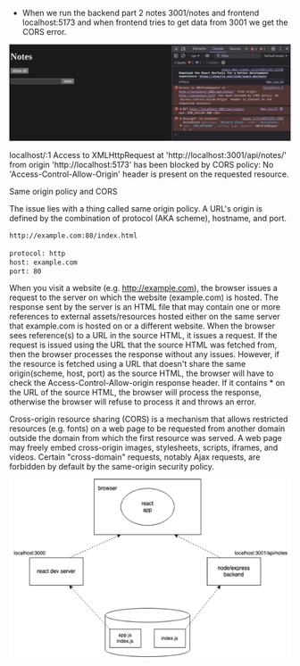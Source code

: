 - When we run the backend part 2 notes 3001/notes and frontend localhost:5173 and when frontend tries to get data from 3001 we get the CORS error.

![alt text](/part3/b-deploying-app-to-internet/resources/CORS.png)


localhost/:1 Access to XMLHttpRequest at 'http://localhost:3001/api/notes/' from origin 'http://localhost:5173' has been blocked by CORS policy: No 'Access-Control-Allow-Origin' header is present on the requested resource.


Same origin policy and CORS

The issue lies with a thing called same origin policy. A URL's origin is defined by the combination of protocol (AKA scheme), hostname, and port.

```
http://example.com:80/index.html
  
protocol: http
host: example.com
port: 80
```

When you visit a website (e.g. http://example.com), the browser issues a request to the server on which the website (example.com) is hosted. The response sent by the server is an HTML file that may contain one or more references to external assets/resources hosted either on the same server that example.com is hosted on or a different website. When the browser sees reference(s) to a URL in the source HTML, it issues a request. If the request is issued using the URL that the source HTML was fetched from, then the browser processes the response without any issues. However, if the resource is fetched using a URL that doesn't share the same origin(scheme, host, port) as the source HTML, the browser will have to check the Access-Control-Allow-origin response header. If it contains * on the URL of the source HTML, the browser will process the response, otherwise the browser will refuse to process it and throws an error.



Cross-origin resource sharing (CORS) is a mechanism that allows restricted resources (e.g. fonts) on a web page to be requested from another domain outside the domain from which the first resource was served. A web page may freely embed cross-origin images, stylesheets, scripts, iframes, and videos. Certain "cross-domain" requests, notably Ajax requests, are forbidden by default by the same-origin security policy.



![alt text](/part3/b-deploying-app-to-internet/resources/SetupApp.png)